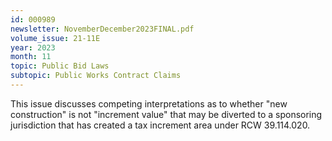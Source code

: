```yaml
---
id: 000989
newsletter: NovemberDecember2023FINAL.pdf
volume_issue: 21-11E
year: 2023
month: 11
topic: Public Bid Laws
subtopic: Public Works Contract Claims
---
```


This issue discusses competing interpretations as to whether "new construction" is not "increment value" that may be diverted to a sponsoring jurisdiction that has created a tax increment area under RCW 39.114.020.